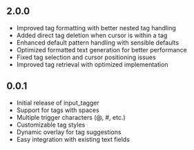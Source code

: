 ## 2.0.0

* Improved tag formatting with better nested tag handling
* Added direct tag deletion when cursor is within a tag
* Enhanced default pattern handling with sensible defaults
* Optimized formatted text generation for better performance
* Fixed tag selection and cursor positioning issues
* Improved tag retrieval with optimized implementation

## 0.0.1

* Initial release of input_tagger
* Support for tags with spaces
* Multiple trigger characters (@, #, etc.)
* Customizable tag styles
* Dynamic overlay for tag suggestions
* Easy integration with existing text fields